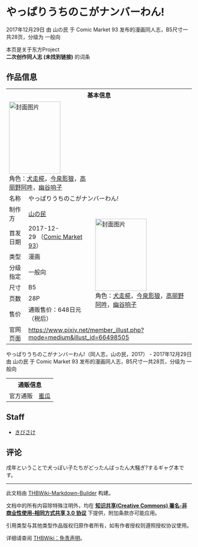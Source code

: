 # やっぱりうちのこがナンバーわん!

<!-- source html: G:\repos\THBWiki-Markdown-Builder\THBWikiMarkdown\Temp\main\1\1b\ns0%3A%E3%82%84%E3%81%A3%E3%81%B1%E3%82%8A%E3%81%86%E3%81%A1%E3%81%AE%E3%81%93%E3%81%8C%E3%83%8A%E3%83%B3%E3%83%90%E3%83%BC%E3%82%8F%E3%82%93%21.html -->

2017年12月29日 由 山の民 于 Comic Market 93 发布的漫画同人志，B5尺寸一共28页，分级为 一般向

本页是关于东方Project  
 **二次创作同人志 (未找到链接)** 的词条

## 作品信息

<table><tbody><tr><th colspan="3">基本信息</th></tr><tr><td class="cover-artwork-mobile" colspan="2"><a href="./文件-やっぱりうちのこがナンバーわん!封面.png.md" class="image" title="封面图片"><img alt="封面图片" src="https://upload.thwiki.cc/thumb/1/18/%E3%82%84%E3%81%A3%E3%81%B1%E3%82%8A%E3%81%86%E3%81%A1%E3%81%AE%E3%81%93%E3%81%8C%E3%83%8A%E3%83%B3%E3%83%90%E3%83%BC%E3%82%8F%E3%82%93%21%E5%B0%81%E9%9D%A2.png/139px-%E3%82%84%E3%81%A3%E3%81%B1%E3%82%8A%E3%81%86%E3%81%A1%E3%81%AE%E3%81%93%E3%81%8C%E3%83%8A%E3%83%B3%E3%83%90%E3%83%BC%E3%82%8F%E3%82%93%21%E5%B0%81%E9%9D%A2.png" decoding="async" loading="lazy" width="139" height="196" srcset="https://upload.thwiki.cc/thumb/1/18/%E3%82%84%E3%81%A3%E3%81%B1%E3%82%8A%E3%81%86%E3%81%A1%E3%81%AE%E3%81%93%E3%81%8C%E3%83%8A%E3%83%B3%E3%83%90%E3%83%BC%E3%82%8F%E3%82%93%21%E5%B0%81%E9%9D%A2.png/208px-%E3%82%84%E3%81%A3%E3%81%B1%E3%82%8A%E3%81%86%E3%81%A1%E3%81%AE%E3%81%93%E3%81%8C%E3%83%8A%E3%83%B3%E3%83%90%E3%83%BC%E3%82%8F%E3%82%93%21%E5%B0%81%E9%9D%A2.png 1.5x, https://upload.thwiki.cc/thumb/1/18/%E3%82%84%E3%81%A3%E3%81%B1%E3%82%8A%E3%81%86%E3%81%A1%E3%81%AE%E3%81%93%E3%81%8C%E3%83%8A%E3%83%B3%E3%83%90%E3%83%BC%E3%82%8F%E3%82%93%21%E5%B0%81%E9%9D%A2.png/277px-%E3%82%84%E3%81%A3%E3%81%B1%E3%82%8A%E3%81%86%E3%81%A1%E3%81%AE%E3%81%93%E3%81%8C%E3%83%8A%E3%83%B3%E3%83%90%E3%83%BC%E3%82%8F%E3%82%93%21%E5%B0%81%E9%9D%A2.png 2x" data-file-width="1100" data-file-height="1554"></a><div class="cover-char">角色：<a href="./犬走椛.md" title="犬走椛">犬走椛</a>，<a href="./今泉影狼.md" title="今泉影狼">今泉影狼</a>，<a href="./高丽野阿吽.md" title="高丽野阿吽">高丽野阿吽</a>，<a href="./幽谷响子.md" title="幽谷响子">幽谷响子</a></div></td>
</tr><tr><td class="label">名称</td><td colspan="2"> やっぱりうちのこがナンバーわん! </td></tr><tr><td class="label">制作方</td><td><a href="./山の民.md" title="山の民">山の民</a></td><td class="cover-artwork" rowspan="7" style="min-width:196px;"><a href="./文件-やっぱりうちのこがナンバーわん!封面.png.md" class="image" title="封面图片"><img alt="封面图片" src="https://upload.thwiki.cc/thumb/1/18/%E3%82%84%E3%81%A3%E3%81%B1%E3%82%8A%E3%81%86%E3%81%A1%E3%81%AE%E3%81%93%E3%81%8C%E3%83%8A%E3%83%B3%E3%83%90%E3%83%BC%E3%82%8F%E3%82%93%21%E5%B0%81%E9%9D%A2.png/139px-%E3%82%84%E3%81%A3%E3%81%B1%E3%82%8A%E3%81%86%E3%81%A1%E3%81%AE%E3%81%93%E3%81%8C%E3%83%8A%E3%83%B3%E3%83%90%E3%83%BC%E3%82%8F%E3%82%93%21%E5%B0%81%E9%9D%A2.png" decoding="async" loading="lazy" width="139" height="196" srcset="https://upload.thwiki.cc/thumb/1/18/%E3%82%84%E3%81%A3%E3%81%B1%E3%82%8A%E3%81%86%E3%81%A1%E3%81%AE%E3%81%93%E3%81%8C%E3%83%8A%E3%83%B3%E3%83%90%E3%83%BC%E3%82%8F%E3%82%93%21%E5%B0%81%E9%9D%A2.png/208px-%E3%82%84%E3%81%A3%E3%81%B1%E3%82%8A%E3%81%86%E3%81%A1%E3%81%AE%E3%81%93%E3%81%8C%E3%83%8A%E3%83%B3%E3%83%90%E3%83%BC%E3%82%8F%E3%82%93%21%E5%B0%81%E9%9D%A2.png 1.5x, https://upload.thwiki.cc/thumb/1/18/%E3%82%84%E3%81%A3%E3%81%B1%E3%82%8A%E3%81%86%E3%81%A1%E3%81%AE%E3%81%93%E3%81%8C%E3%83%8A%E3%83%B3%E3%83%90%E3%83%BC%E3%82%8F%E3%82%93%21%E5%B0%81%E9%9D%A2.png/277px-%E3%82%84%E3%81%A3%E3%81%B1%E3%82%8A%E3%81%86%E3%81%A1%E3%81%AE%E3%81%93%E3%81%8C%E3%83%8A%E3%83%B3%E3%83%90%E3%83%BC%E3%82%8F%E3%82%93%21%E5%B0%81%E9%9D%A2.png 2x" data-file-width="1100" data-file-height="1554"></a><div class="cover-char">角色：<a href="./犬走椛.md" title="犬走椛">犬走椛</a>，<a href="./今泉影狼.md" title="今泉影狼">今泉影狼</a>，<a href="./高丽野阿吽.md" title="高丽野阿吽">高丽野阿吽</a>，<a href="./幽谷响子.md" title="幽谷响子">幽谷响子</a></div></td>
</tr><tr><td class="label">首发日期</td><td>2017-12-29&#160;（<a href="/展会作品列表?e=Comic+Market%2393">Comic Market 93</a>）</td></tr><tr><td class="label">类型</td><td>漫画</td></tr><tr><td class="label">分级指定</td><td>一般向</td></tr><tr><td class="label">尺寸</td><td>B5</td></tr><tr><td class="label">页数</td><td>28P</td></tr><tr><td class="label">售价</td><td>通贩售价：648日元（税后）</td></tr>
<tr><td class="label">官网页面</td><td colspan="2"><a rel="nofollow" class="external free" href="https://www.pixiv.net/member_illust.php?mode=medium&amp;illust_id=66498505">https://www.pixiv.net/member_illust.php?mode=medium&amp;illust_id=66498505</a></td></tr></tbody></table>

やっぱりうちのこがナンバーわん!（同人志，山の民，2017） - 2017年12月29日 由 山の民 于 Comic Market 93 发布的漫画同人志，B5尺寸一共28页，分级为 一般向

<table><tbody><tr><th colspan="3">通贩信息</th></tr><tr><td class="label">官方通贩</td><td colspan="2"><a rel="nofollow" class="external text" href="https://www.melonbooks.co.jp/detail/detail.php?product_id=327211">蜜瓜</a></td></tr></tbody></table>



## Staff
- [きびさけ](./きびさけ.md)


## 评论
  
戌年ということで犬っぽい子たちがどったんばったん大騒ぎ?するギャグ本です。 
  
  
  

  





---

此文档由 [THBWiki-Markdown-Builder](https://github.com/Delsin-Yu/THBWiki-Markdown-Builder) 构建。

文档中的所有内容除特殊注明外，均在 [**知识共享(Creative Commons) 署名-非商业性使用-相同方式共享 3.0 协议**](https://creativecommons.org/licenses/by-sa/3.0/deed.zh-hans) 下提供，附加条款亦可能应用。

引用类型与其他类型作品版权归原作者所有，如有作者授权则遵照授权协议使用。

详细请查阅 [THBWiki：免责声明](https://thbwiki.cc/THBWiki:%E5%85%8D%E8%B4%A3%E5%A3%B0%E6%98%8E)。

